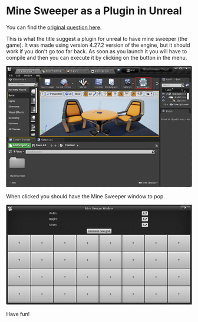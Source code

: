 # Mine Sweeper as a Plugin in Unreal

You can find the [original question here](https://github.com/anirul/UnrealMineSweeperTool/raw/main/Minesweeper_Unreal_Advanced_4.pdf).

This is what the title suggest a plugin for unreal to have mine sweeper (the
game). It was made using version 4.27.2 version of the engine, but it should
work if you don't go too far back. As soon as you launch it you will have to
compile and then you can execute it by clicking on the button in the menu.

![Unreal Screenshot](https://github.com/anirul/UnrealMineSweeperTool/raw/main/SourceArt/MineSweeperUnrealButton.png "Unreal with the minesweeper button.")

When clicked you should have the Mine Sweeper window to pop.

![Mine Sweeper](https://github.com/anirul/UnrealMineSweeperTool/raw/main/SourceArt/MineSweeperGame.png "Mine Sweeper.")

Have fun!